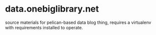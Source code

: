 data.onebiglibrary.net
======================

source materials for pelican-based data blog thing, requires a
virtualenv with requirements installed to operate.
